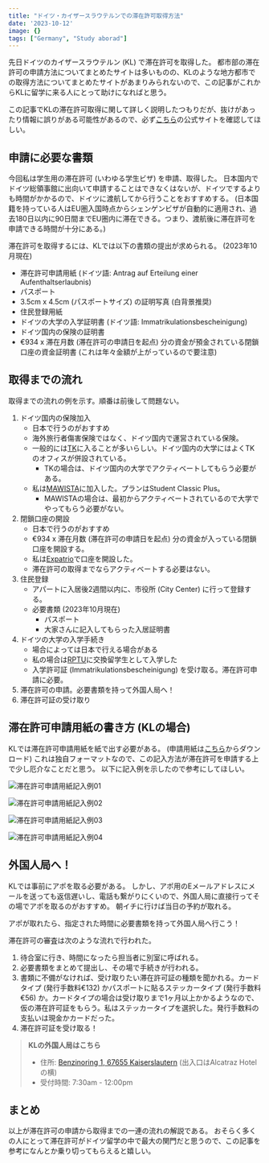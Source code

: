 ```yaml
---
title: "ドイツ・カイザースラウテルンでの滞在許可取得方法"
date: '2023-10-12'
image: {}
tags: ["Germany", "Study aborad"]
---
```

先日ドイツのカイザースラウテルン (KL) で滞在許可を取得した。
都市部の滞在許可の申請方法についてまとめたサイトは多いものの、KLのような地方都市での取得方法についてまとめたサイトがあまりみられないので、この記事がこれからKLに留学に来る人にとって助けになればと思う。

この記事でKLの滞在許可取得に関して詳しく説明したつもりだが、抜けがあったり情報に誤りがある可能性があるので、必ず[こちら](https://www.kaiserslautern.de/serviceportal/dl/020618/index.html.de)の公式サイトを確認してほしい。

## 申請に必要な書類

今回私は学生用の滞在許可 (いわゆる学生ビザ) を申請、取得した。
日本国内でドイツ総領事館に出向いて申請することはできなくはないが、ドイツでするよりも時間がかかるので、ドイツに渡航してから行うことをおすすめする。
(日本国籍を持っている人はEU圏入国時点からシェンゲンビザが自動的に適用され、過去180日以内に90日間までEU圏内に滞在できる。つまり、渡航後に滞在許可を申請できる時間が十分にある。)

滞在許可を取得するには、KLでは以下の書類の提出が求められる。 (2023年10月現在)
- 滞在許可申請用紙 (ドイツ語: Antrag auf Erteilung einer Aufenthaltserlaubnis)
- パスポート
- 3.5cm x 4.5cm (パスポートサイズ) の証明写真 (白背景推奨)
- 住民登録用紙
- ドイツの大学の入学証明書 (ドイツ語: Immatrikulationsbescheinigung)
- ドイツ国内の保険の証明書
- €934 x 滞在月数 (滞在許可の申請日を起点) 分の資金が預金されている閉鎖口座の資金証明書 (これは年々金額が上がっているので要注意)

## 取得までの流れ

取得までの流れの例を示す。順番は前後して問題ない。

1. ドイツ国内の保険加入
    - 日本で行うのがおすすめ
    - 海外旅行者傷害保険ではなく、ドイツ国内で運営されている保険。
    - 一般的には[TK](http://tk.de/en)に入ることが多いらしい。ドイツ国内の大学にはよくTKのオフィスが併設されている。
      - TKの場合は、ドイツ国内の大学でアクティベートしてもらう必要がある。
    - 私は[MAWISTA](http://mawista.com)に加入した。プランはStudent Classic Plus。
      - MAWISTAの場合は、最初からアクティベートされているので大学でやってもらう必要がない。
1. 閉鎖口座の開設
    - 日本で行うのがおすすめ
    - €934 x 滞在月数 (滞在許可の申請日を起点) 分の資金が入っている閉鎖口座を開設する。
    - 私は[Expatrio](http://expatrio.com)で口座を開設した。
    - 滞在許可の取得までならアクティベートする必要はない。
1. 住民登録
    - アパートに入居後2週間以内に、市役所 (City Center) に行って登録する。
    - 必要書類 (2023年10月現在)
      - パスポート
      - 大家さんに記入してもらった入居証明書
1. ドイツの大学の入学手続き
    - 場合によっては日本で行える場合がある
    - 私の場合は[RPTU](http://rptu.de)に交換留学生として入学した
    - 入学許可証 (Immatrikulationsbescheinigung) を受け取る。滞在許可申請に必要。
1. 滞在許可の申請。必要書類を持って外国人局へ！
1. 滞在許可証の受け取り

## 滞在許可申請用紙の書き方 (KLの場合)

KLでは滞在許可申請用紙を紙で出す必要がある。
(申請用紙は[こちら](https://www.kaiserslautern.de/mb/themen/serviceportal/formulare/ausl/aufenthaltserlaubnis_antrag.pdf)からダウンロード)
これは独自フォーマットなので、この記入方法が滞在許可を申請する上で少し厄介なことだと思う。
以下に記入例を示したので参考にしてほしい。

![滞在許可申請用紙記入例01](/posts/residence-permit-kl-2023/aufenthaltserlaubnis_antrag_example/aufenthaltserlaubnis_antrag_example-1.jpg)

![滞在許可申請用紙記入例02](/posts/residence-permit-kl-2023/aufenthaltserlaubnis_antrag_example/aufenthaltserlaubnis_antrag_example-2.jpg)

![滞在許可申請用紙記入例03](/posts/residence-permit-kl-2023/aufenthaltserlaubnis_antrag_example/aufenthaltserlaubnis_antrag_example-3.jpg)

![滞在許可申請用紙記入例04](/posts/residence-permit-kl-2023/aufenthaltserlaubnis_antrag_example/aufenthaltserlaubnis_antrag_example-4.jpg)

## 外国人局へ！

KLでは事前にアポを取る必要がある。
しかし、アポ用のEメールアドレスにメールを送っても返信遅いし、電話も繋がりにくいので、外国人局に直接行ってその場でアポを取るのがおすすめ。
朝イチに行けば当日の予約が取れる。

アポが取れたら、指定された時間に必要書類を持って外国人局へ行こう！

滞在許可の審査は次のような流れで行われた。

1. 待合室に行き、時間になったら担当者に別室に呼ばれる。
1. 必要書類をまとめて提出し、その場で手続きが行われる。
1. 書類に不備がなければ、受け取りたい滞在許可証の種類を聞かれる。カードタイプ (発行手数料€132) かパスポートに貼るステッカータイプ (発行手数料€56) か。カードタイプの場合は受け取りまで1ヶ月以上かかるようなので、仮の滞在許可証をもらう。私はステッカータイプを選択した。発行手数料の支払いは現金かカードだった。
1. 滞在許可証を受け取る！

> **KLの外国人局はこちら**
> 
> - 住所: [Benzinoring 1, 67655 Kaiserslautern](https://maps.app.goo.gl/H9tYWLsURDDTyfEF6) (出入口はAlcatraz Hotelの横)
> - 受付時間: 7:30am - 12:00pm

## まとめ

以上が滞在許可の申請から取得までの一連の流れの解説である。
おそらく多くの人にとって滞在許可がドイツ留学の中で最大の関門だと思うので、この記事を参考になんとか乗り切ってもらえると嬉しい。